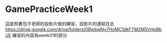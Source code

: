# GamePracticeWeek1
這是照著包子老師的投影片做的練習，投影片的連結在此
https://drive.google.com/drive/folders/0BwbwNy7HoMC1dkFTM2M5VHpBbUE
練習的內容為week01的部分
